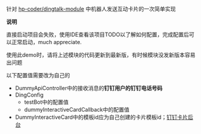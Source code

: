 针对 [hp-coder/dingtalk-module](https://github.com/hp-coder/dingtalk-module) 中机器人发送互动卡片的一次简单实现

**说明**

直接启动项目会失败，使用IDE查看该项目TODO以了解如何配置，完成配置后可以正常启动，much appreciate.

使用此demo时，请将上述模块的代码更新到最新版，有时候模块没发新版本容易出问题

以下配置值需要改为自己的

- DummyApiController中的接收消息的**钉钉用户的钉钉电话号码**
- DingConfig
  - testBot中的配置值
  - dummyInteractiveCardCallback中的配置值
- DummyInteractiveCard中的模板id应为自己创建的卡片模板id；[钉钉卡片后台](https://open-dev.dingtalk.com/fe/card?spm=ding_open_doc.document.0.0.5296640cuD3BXA#/)
